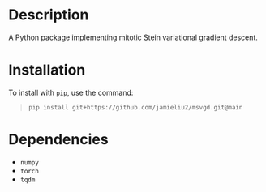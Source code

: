 # Description
A Python package implementing mitotic Stein variational gradient descent.

# Installation
To install with `pip`, use the command:
> `pip install git+https://github.com/jamieliu2/msvgd.git@main`

# Dependencies
* `numpy`
* `torch`
* `tqdm`
